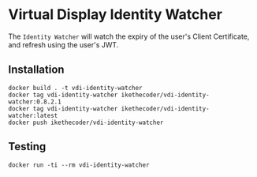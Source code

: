 # Virtual Display Identity Watcher

The `Identity Watcher` will watch the expiry of the user's Client Certificate, and refresh using the user's JWT.

## Installation

```
docker build . -t vdi-identity-watcher
docker tag vdi-identity-watcher ikethecoder/vdi-identity-watcher:0.8.2.1
docker tag vdi-identity-watcher ikethecoder/vdi-identity-watcher:latest
docker push ikethecoder/vdi-identity-watcher

```

## Testing

```
docker run -ti --rm vdi-identity-watcher 
```